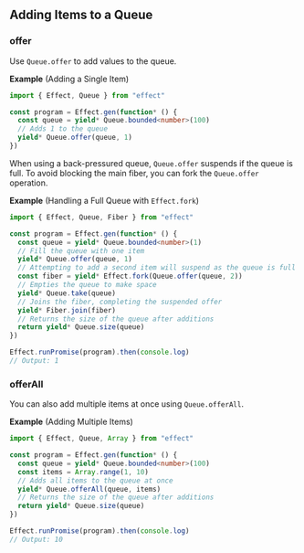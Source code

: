 ## Adding Items to a Queue

### offer

Use `Queue.offer` to add values to the queue.

**Example** (Adding a Single Item)

```ts twoslash
import { Effect, Queue } from "effect"

const program = Effect.gen(function* () {
  const queue = yield* Queue.bounded<number>(100)
  // Adds 1 to the queue
  yield* Queue.offer(queue, 1)
})
```

When using a back-pressured queue, `Queue.offer` suspends if the queue is full. To avoid blocking the main fiber, you can fork the `Queue.offer` operation.

**Example** (Handling a Full Queue with `Effect.fork`)

```ts twoslash
import { Effect, Queue, Fiber } from "effect"

const program = Effect.gen(function* () {
  const queue = yield* Queue.bounded<number>(1)
  // Fill the queue with one item
  yield* Queue.offer(queue, 1)
  // Attempting to add a second item will suspend as the queue is full
  const fiber = yield* Effect.fork(Queue.offer(queue, 2))
  // Empties the queue to make space
  yield* Queue.take(queue)
  // Joins the fiber, completing the suspended offer
  yield* Fiber.join(fiber)
  // Returns the size of the queue after additions
  return yield* Queue.size(queue)
})

Effect.runPromise(program).then(console.log)
// Output: 1
```

### offerAll

You can also add multiple items at once using `Queue.offerAll`.

**Example** (Adding Multiple Items)

```ts twoslash
import { Effect, Queue, Array } from "effect"

const program = Effect.gen(function* () {
  const queue = yield* Queue.bounded<number>(100)
  const items = Array.range(1, 10)
  // Adds all items to the queue at once
  yield* Queue.offerAll(queue, items)
  // Returns the size of the queue after additions
  return yield* Queue.size(queue)
})

Effect.runPromise(program).then(console.log)
// Output: 10
```
